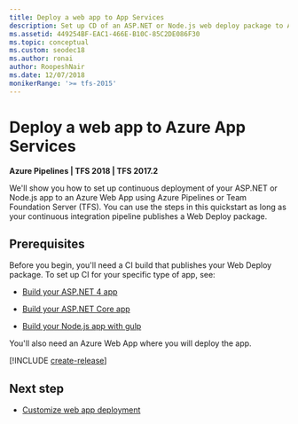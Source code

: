 ```yaml
---
title: Deploy a web app to App Services
description: Set up CD of an ASP.NET or Node.js web deploy package to Azure App Services in Azure Pipelines and TFS
ms.assetid: 449254BF-EAC1-466E-B10C-85C2DE086F30
ms.topic: conceptual
ms.custom: seodec18
ms.author: ronai
author: RoopeshNair
ms.date: 12/07/2018
monikerRange: '>= tfs-2015'
---
```


# Deploy a web app to Azure App Services

**Azure Pipelines | TFS 2018 | TFS 2017.2**

We'll show you how to set up continuous deployment of your ASP.NET or Node.js app to an Azure Web App using
Azure Pipelines or Team Foundation Server (TFS). You can use the steps in this quickstart
as long as your continuous integration pipeline publishes a Web Deploy package.

## Prerequisites

Before you begin, you'll need a CI build that publishes your Web Deploy package. To set up CI for your specific type of app, see:

- [Build your ASP.NET 4 app](../aspnet/build-aspnet-4.md)

- [Build your ASP.NET Core app](../../ecosystems/dotnet-core.md)

- [Build your Node.js app with gulp](../../ecosystems/javascript.md)

You'll also need an Azure Web App where you will deploy the app.

[!INCLUDE [create-release](../includes/create-release.md)]

## Next step

- [Customize web app deployment](../../targets/webapp.md)
